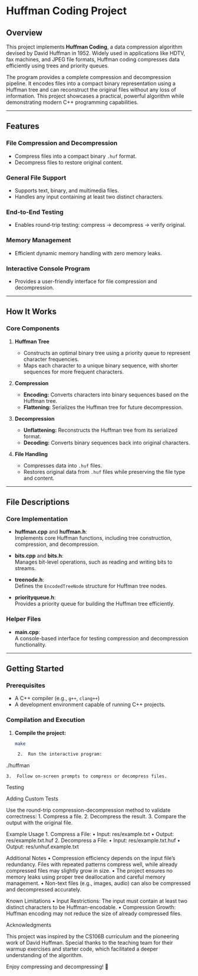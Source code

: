# Huffman Coding Project

## Overview  
This project implements **Huffman Coding**, a data compression algorithm devised by David Huffman in 1952. Widely used in applications like HDTV, fax machines, and JPEG file formats, Huffman coding compresses data efficiently using trees and priority queues.  

The program provides a complete compression and decompression pipeline. It encodes files into a compact binary representation using a Huffman tree and can reconstruct the original files without any loss of information. This project showcases a practical, powerful algorithm while demonstrating modern C++ programming capabilities.  

---

## Features  

### File Compression and Decompression  
- Compress files into a compact binary `.huf` format.  
- Decompress files to restore original content.  

### General File Support  
- Supports text, binary, and multimedia files.  
- Handles any input containing at least two distinct characters.  

### End-to-End Testing  
- Enables round-trip testing: compress -> decompress -> verify original.  

### Memory Management  
- Efficient dynamic memory handling with zero memory leaks.  

### Interactive Console Program  
- Provides a user-friendly interface for file compression and decompression.  

---

## How It Works  

### Core Components  

1. **Huffman Tree**  
   - Constructs an optimal binary tree using a priority queue to represent character frequencies.  
   - Maps each character to a unique binary sequence, with shorter sequences for more frequent characters.  

2. **Compression**  
   - **Encoding:** Converts characters into binary sequences based on the Huffman tree.  
   - **Flattening:** Serializes the Huffman tree for future decompression.  

3. **Decompression**  
   - **Unflattening:** Reconstructs the Huffman tree from its serialized format.  
   - **Decoding:** Converts binary sequences back into original characters.  

4. **File Handling**  
   - Compresses data into `.huf` files.  
   - Restores original data from `.huf` files while preserving the file type and content.  

---

## File Descriptions  

### Core Implementation  

- **huffman.cpp** and **huffman.h**:  
  Implements core Huffman functions, including tree construction, compression, and decompression.  

- **bits.cpp** and **bits.h**:  
  Manages bit-level operations, such as reading and writing bits to streams.  

- **treenode.h**:  
  Defines the `EncodedTreeNode` structure for Huffman tree nodes.  

- **priorityqueue.h**:  
  Provides a priority queue for building the Huffman tree efficiently.  

### Helper Files  

- **main.cpp**:  
  A console-based interface for testing compression and decompression functionality.  

---

## Getting Started  

### Prerequisites  
- A C++ compiler (e.g., `g++`, `clang++`)  
- A development environment capable of running C++ projects.  

### Compilation and Execution  
1. **Compile the project:**  
   ```bash
   make

	2.	Run the interactive program:

./huffman


	3.	Follow on-screen prompts to compress or decompress files.

Testing

Adding Custom Tests

Use the round-trip compression-decompression method to validate correctness:
	1.	Compress a file.
	2.	Decompress the result.
	3.	Compare the output with the original file.

Example Usage
	1.	Compress a File:
	•	Input: res/example.txt
	•	Output: res/example.txt.huf
	2.	Decompress a File:
	•	Input: res/example.txt.huf
	•	Output: res/unhuf.example.txt

Additional Notes
	•	Compression efficiency depends on the input file’s redundancy. Files with repeated patterns compress well, while already compressed files may slightly grow in size.
	•	The project ensures no memory leaks using proper tree deallocation and careful memory management.
	•	Non-text files (e.g., images, audio) can also be compressed and decompressed accurately.

Known Limitations
	•	Input Restrictions: The input must contain at least two distinct characters to be Huffman-encodable.
	•	Compression Growth: Huffman encoding may not reduce the size of already compressed files.

Acknowledgments

This project was inspired by the CS106B curriculum and the pioneering work of David Huffman. Special thanks to the teaching team for their warmup exercises and starter code, which facilitated a deeper understanding of the algorithm.

Enjoy compressing and decompressing! 🎉

